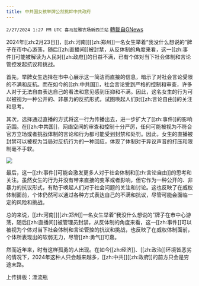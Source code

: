 ```yaml
---
title: 中共国女孩举牌公然挑衅中共政府
---
```

`2/27/2024 1:27 PM UTC 喜马拉雅农场新西兰站` [轉載自GNews](https://gnews.org/articles/2345644)

2024年[[zh:2月23日]]，[[zh:河南]][[zh:郑州]]一名女生举着“我没什么想说的”牌子在市中心游荡，随后[[zh:直播间]]被封禁，从反体制的角度来看，这一[[zh:事件]]可能被解读为人民对[[zh:政府]]的日益不满，已有个体对当下社会体制和言论管控发起抗议和挑战。

首先，举牌女生选择在市中心展示这一简洁而直接的信息，暗示了对社会言论受限的不满和反抗。而在如今的[[zh:中共国]]，社会言论受到严格的控制和审查，许多人对于无法自由表达自己的看法和意见感到压抑和不满。因此，这名女生的行为可以被视为一种公开的、非暴力的反抗形式，试图唤起人们对[[zh:言论自由]]的关注和思考。

其次，选择通过直播的方式将这一行为传播出去，进一步扩大了[[zh:事件]]的影响范围。在[[zh:中共国]]，网络空间的审查和控制十分严厉，任何可能被视为不符合官方立场或者挑战体制的言论和行为都可能受到封禁和处罚。因此，女生的直播被封禁可以被视为当局对反抗行为的一种回应，体现了体制对于异议声音的打压和限制毫不手软。

![](ipfs://QmUPgQt77fZXP6FdG6GTc5spBA4z2rd7TvkXd4mf4rR9Ae?.png)

最后，这一[[zh:事件]]可能会激发更多人对于社会体制和[[zh:言论自由]]的思考和关注。虽然女生的行为并没有带来直接的变革或者影响，但它作为一种公开的、非暴力的抗议形式，有助于唤起人们对于社会问题的关注和讨论。这也反映了在威权体制面前，个体仍然可以通过各种方式表达自己的不满和抗议，尽管可能会面临一定的风险和挑战。

总的来说，[[zh:河南]][[zh:郑州]]一名女生举着“我没什么想说的”牌子在市中心游荡，随后[[zh:直播间]]被管理员封禁，从反体制的角度来看，这一[[zh:事件]]可以被视为个体对当下社会体制和言论管控的抗议和挑战，也反映了在威权体制面前，个体所表现出的软弱无力，尽管[[zh:勇气]]可嘉。

然而近年来，时有这样孤勇的人出现。在如今[[zh:经济]]、[[zh:政治]]环境皆恶劣的情况下，2024年这种人只会越来越多，[[zh:中共]][[zh:政府]]的前方只会是穷途末路。

上传排版：漂流瓶
